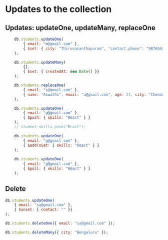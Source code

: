 # Updates to the collection

## Updates: updateOne, updateMany, replaceOne
```javascript
    db.students.updateOne(
        { email: "m@gmail.com" },
        { $set: { city: "Thiruvananthapuram", "contact.phone": "9876543211" }}
    );
```

```javascript
    db.students.updateMany(
        {},
        { $set: { createdAt: new Date() }}
    );
```

```javascript
    db.students.replaceOne(
        { email: "s@gmail.com" },
        { name: "Aswathi", email: "a@gmail.com", age: 21, city: "Chennai", createdAt: new Date(), skills: ["JS", "Node"] }
    );
```

```javascript
    db.students.updateOne(
        { email: "g@gmail.com" },
        { $push: { skills: "React" } }
    );
    // student.skills.push("React");

    db.students.updateOne(
        { email: "g@gmail.com" },
        { $addToSet: { skills: "React" } }
    );
    
    db.students.updateOne(
        { email: "g@gmail.com" },
        { $pull: { skills: "React" } }
    );
```



## Delete

```javascript
db.students.updateOne(
    { email: "sa@gmail.com" },
    { $unset: { contact: "" }}
);

db.students.deleteOne({ email: "sa@gmail.com" });

db.students.deleteMany({ city: "Bengaluru" });
```


